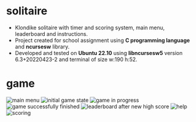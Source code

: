 # solitaire
* Klondike solitaire with timer and scoring system, main menu, leaderboard and instructions. <br />
* Project created for school assignment using **C programming language** and **ncursesw** library. <br />
* Developed and tested on **Ubuntu 22.10** using **libncursesw5** version 6.3+20220423-2 and terminal of size w:190 h:52. <br />

# game
![main menu](https://raw.githubusercontent.com/mmankos/solitaire/main/pngs/main_menu.png)
![initial game state](https://raw.githubusercontent.com/mmankos/solitaire/main/pngs/game_init.png)
![game in progress](https://raw.githubusercontent.com/mmankos/solitaire/main/pngs/game_played.png)
![game successfully finished](https://raw.githubusercontent.com/mmankos/solitaire/main/pngs/score_second.png)
![leaderboard after new high score](https://raw.githubusercontent.com/mmankos/solitaire/main/pngs/score_second_changed.png)
![help](https://raw.githubusercontent.com/mmankos/solitaire/main/pngs/help.png)
![scoring](https://raw.githubusercontent.com/mmankos/solitaire/main/pngs/scoring.png)